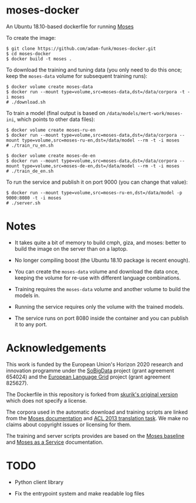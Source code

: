 # moses-docker
An Ubuntu 18.10-based dockerfile for running [Moses](http://www.statmt.org/moses)

To create the image:

    $ git clone https://github.com/adam-funk/moses-docker.git
    $ cd moses-docker
    $ docker build -t moses .

To download the training and tuning data (you only need to do this once; keep the `moses-data` volume for subsequent training runs):

    $ docker volume create moses-data
    $ docker run --mount type=volume,src=moses-data,dst=/data/corpora -t -i moses
    # ./download.sh

To train a model (final output is based on `/data/models/mert-work/moses-ini`, which points to other data files):
   
    $ docker volume create moses-ru-en
    $ docker run --mount type=volume,src=moses-data,dst=/data/corpora --mount type=volume,src=moses-ru-en,dst=/data/model --rm -t -i moses
    # ./train_ru_en.sh

    $ docker volume create moses-de-en
    $ docker run --mount type=volume,src=moses-data,dst=/data/corpora --mount type=volume,src=moses-de-en,dst=/data/model --rm -t -i moses
    # ./train_de_en.sh

To run the service and publish it on port 9000 (you can change that value):

    $ docker run --mount type=volume,src=moses-ru-en,dst=/data/model -p 9000:8080 -t -i moses
    # ./server.sh

# Notes

- It takes quite a bit of memory to build cmph, giza, and moses: better to build the image on the server than on a laptop.

- No longer compiling boost (the Ubuntu 18.10 package is recent enough).

- You can create the `moses-data` volume and download the data once, keeping the volume for re-use with different language combinations.

- Training requires the `moses-data` volume and another volume to build the models in.

- Running the service requires only the volume with the trained models.

- The service runs on port 8080 inside the container and you can publish it to any port.

# Acknowledgements

This work is funded by the European Union's Horizon 2020 research and innovation programme under the
[SoBigData](http://sobigdata.eu/) project (grant agreement 654024) and the
[European Language Grid](https://www.european-language-grid.eu/) project (grant agreement 825627).

The Dockerfile in this repository is forked from
[skurik's original version](https://github.com/skurik/moses-docker) which does not specify a license.

The corpora used in the automatic download and training scripts are linked from the
[Moses documentation](http://www.statmt.org/moses/?n=Moses.LinksToCorpora) and
[ACL 2013 translation task](http://www.statmt.org/wmt13/translation-task.html).
We make no claims about copyright issues or licensing for them.

The training and server scripts provides are based on the
[Moses baseline](http://www.statmt.org/moses/?n=Moses.Baseline) and
[Moses as a Service](http://www.statmt.org/moses/?n=Advanced.Moses) documentation.

# TODO

- Python client library

- Fix the entrypoint system and make readable log files
